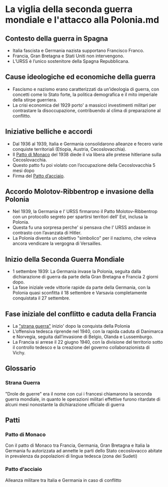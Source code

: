 # La viglia della seconda guerra mondiale e l'attacco alla Polonia.md

## Contesto della guerra in Spagna
- Italia fascista e Germania nazista supportano Francisco Franco.
- Francia, Gran Bretagna e Stati Uniti non intervengono.
- L’URSS è l’unico sostenitore della Spagna Repubblicana.

## Cause ideologiche ed economiche della guerra
- Fascismo e nazismo erano caratterizzati da un’ideologia di guerra, con concetti come lo Stato forte,
la politica demografica e il mito imperiale della stirpe guerriera.
- La crisi economica del 1929 porto' a massicci investimenti militari per contrastare la disoccupazione, contribuendo al
clima di preparazione al conflitto.

## Iniziative belliche e accordi
- Dal 1936 al 1939, Italia e Germania consolidarono alleanze e fecero varie conquiste territoriali 
(Etiopia, Austria, Cecoslovacchia).
- Il [Patto di Monaco](#patto-di-monaco) del 1938 diede il via libera alle pretese hitleriane sulla Cecoslovacchia.
- Questo patto fu poi violato con l’occupazione della Cecoslovacchia 5 mesi dopo
- Firma del [Patto d’acciaio](#patto-d-acciaio).

## Accordo Molotov-Ribbentrop e invasione della Polonia
- Nel 1939, la Germania e l’ URSS firmarono il Patto Molotov-Ribbentrop con un protocollo segreto per spartirsi 
territori dell’ Est, inclusa la Polonia.
- Questa fu una sorpresa perche' si pensava che l’ URSS andasse in contrasto con l’avanzata di Hitler.
- La Polonia diventa un obiettivo "simbolico" per il nazismo, che voleva ancora vendicare la vergogna di Versailles.

## Inizio della Seconda Guerra Mondiale
- 1 settembre 1939: La Germania invase la Polonia, seguita dalla dichiarazione di guerra da parte della Gran Bretagna e
Francia 2 giorni dopo.
- La fase iniziale vede vittorie rapide da parte della Germania, con la Polonia quasi sconfitta il 18 settembre e Varsavia
completamente conquistata il 27 settembre.

## Fase iniziale del conflitto e caduta della Francia
- La ["strana guerra"](#strana-guerra) inizio' dopo la conquista della Polonia 
- L’offensiva tedesca riprende nel 1940, con la rapida caduta di Danimarca e Norvegia, seguita dall’invasione 
di Belgio, Olanda e Lussemburgo.
- La Francia si arrese il 22 giugno 1940, con la divisione del territorio sotto il controllo tedesco e la creazione
del governo collaborazionista di Vichy.

## Glossario
### Strana Guerra
"Drole de guerre" era il nome con cui i francesi chiamarono la seconda guerra mondiale, in quanto le operazioni 
militari effettive furono ritardate di alcuni mesi nonostante la dichiarazione ufficiale di guerra

## Patti
### Patto di Monaco
Con il patto di Monaco tra Francia, Germania, Gran Bretagna e Italia la Germania fu autorizzata ad annette le parti
dello Stato cecoslovacco abitate in prevalenza da popolazioni di lingua tedesca (zona dei Sudeti)

### Patto d’acciaio
Alleanza militare tra Italia e Germania in caso di conflitto



